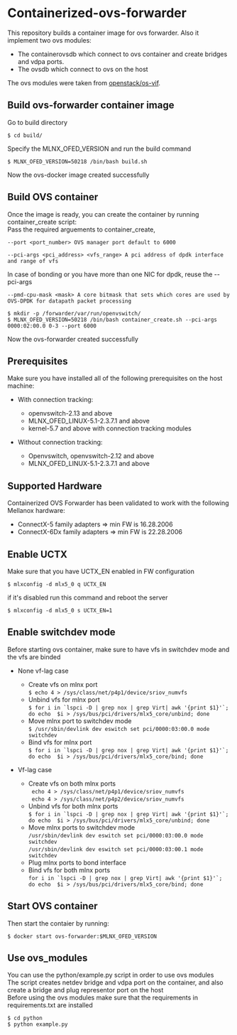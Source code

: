 # Containerized-ovs-forwarder
This repository builds a container image for ovs forwarder.
Also it implement two ovs modules:
- The containerovsdb which connect to ovs container and create bridges and vdpa ports.
- The ovsdb which connect to ovs on the host  

The ovs modules were taken from [openstack/os-vif](https://github.com/openstack/os-vif/).

## Build ovs-forwarder container image

Go to build directory
```
$ cd build/
```
Specify the MLNX_OFED_VERSION and run the build command
```
$ MLNX_OFED_VERSION=50218 /bin/bash build.sh
```
Now the ovs-docker image created successfully

## Build OVS container
Once the image is ready, you can create the container by running container_create script:  
Pass the required arguements to container_create,

```--port <port_number> OVS manager port default to 6000```

```--pci-args <pci_address> <vfs_range> A pci address of dpdk interface and range of vfs```

In case of bonding or you have more than one NIC for dpdk, reuse the --pci-args

```--pmd-cpu-mask <mask> A core bitmask that sets which cores are used by OVS-DPDK for datapath packet processing```  

```
$ mkdir -p /forwarder/var/run/openvswitch/
$ MLNX_OFED_VERSION=50218 /bin/bash container_create.sh --pci-args 0000:02:00.0 0-3 --port 6000
```
Now the ovs-forwarder created successfully

## Prerequisites  
Make sure you have installed all of the following prerequisites on the host machine:  
  - With connection tracking:  
    - openvswitch-2.13 and above  
    - MLNX_OFED_LINUX-5.1-2.3.7.1 and above  
    - kernel-5.7 and above with connection tracking modules  

  - Without connection tracking:  
    - Openvswitch, openvswitch-2.12 and above  
    - MLNX_OFED_LINUX-5.1-2.3.7.1 and above  

## Supported Hardware
Containerized OVS Forwarder has been validated to work with the following Mellanox hardware:
- ConnectX-5 family adapters => min FW is 16.28.2006
- ConnectX-6Dx family adapters => min FW is 22.28.2006


## Enable UCTX
Make sure that you have UCTX_EN enabled in FW configuration  
  ```
  $ mlxconfig -d mlx5_0 q UCTX_EN
  ```
if it's disabled run this command and reboot the server  
  ```
  $ mlxconfig -d mlx5_0 s UCTX_EN=1
  ```

## Enable switchdev mode
  Before starting ovs container, make sure to have vfs in switchdev mode and the vfs are binded
- None vf-lag case
  - Create vfs on mlnx port  
    ```$ echo 4 > /sys/class/net/p4p1/device/sriov_numvfs```  
  - Unbind vfs for mlnx port  
    ```$ for i in `lspci -D | grep nox | grep Virt| awk '{print $1}'`; do echo  $i > /sys/bus/pci/drivers/mlx5_core/unbind; done```  
  - Move mlnx port to switchdev mode  
    ```$ /usr/sbin/devlink dev eswitch set pci/0000:03:00.0 mode switchdev```  
  - Bind vfs for mlnx port  
    ```$ for i in `lspci -D | grep nox | grep Virt| awk '{print $1}'`; do echo  $i > /sys/bus/pci/drivers/mlx5_core/bind; done```  

- Vf-lag case
  - Create vfs on both mlnx ports   
    ``` echo 4 > /sys/class/net/p4p1/device/sriov_numvfs```  
    ``` echo 4 > /sys/class/net/p4p2/device/sriov_numvfs```  
  - Unbind vfs for both mlnx ports  
    ```$ for i in `lspci -D | grep nox | grep Virt| awk '{print $1}'`; do echo  $i > /sys/bus/pci/drivers/mlx5_core/unbind; done```  
  - Move mlnx ports to switchdev mode  
    ```/usr/sbin/devlink dev eswitch set pci/0000:03:00.0 mode switchdev```  
    ```/usr/sbin/devlink dev eswitch set pci/0000:03:00.1 mode switchdev```  
  - Plug mlnx ports to bond interface  
  - Bind vfs for both mlnx ports  
    ```for i in `lspci -D | grep nox | grep Virt| awk '{print $1}'`; do echo  $i > /sys/bus/pci/drivers/mlx5_core/bind; done```

## Start OVS container
Then start the contaier by running:
```
$ docker start ovs-forwarder:$MLNX_OFED_VERSION
```

## Use ovs_modules
You can use the python/example.py script in order to use ovs modules  
The script creates netdev bridge and vdpa port on the container,
and also create a bridge and plug representor port on the host  
Before using the ovs modules make sure that the requirements in requirements.txt are installed  
```
$ cd python
$ python example.py
```

